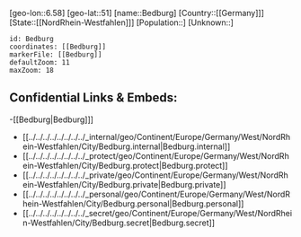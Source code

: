 ﻿---
location: [51,6.58]
mapzoom: [7,12] 
mapmarker: city 
type: City
tags:
- geo/City


SpocWebEntityId: 29064
isDeleted: false
confidential: public

---
[geo-lon::6.58]
[geo-lat::51]
[name::Bedburg]
[Country::[[Germany]]]
[State::[[NordRhein-Westfahlen]]]
[Population::]
[Unknown::]


```leaflet
id: Bedburg
coordinates: [[Bedburg]]
markerFile: [[Bedburg]]
defaultZoom: 11 
maxZoom: 18
```


## Confidential Links & Embeds: 
-[[Bedburg|Bedburg]]] 
- [[../../../../../../../../_internal/geo/Continent/Europe/Germany/West/NordRhein-Westfahlen/City/Bedburg.internal|Bedburg.internal]] 
- [[../../../../../../../../_protect/geo/Continent/Europe/Germany/West/NordRhein-Westfahlen/City/Bedburg.protect|Bedburg.protect]] 
- [[../../../../../../../../_private/geo/Continent/Europe/Germany/West/NordRhein-Westfahlen/City/Bedburg.private|Bedburg.private]] 
- [[../../../../../../../../_personal/geo/Continent/Europe/Germany/West/NordRhein-Westfahlen/City/Bedburg.personal|Bedburg.personal]] 
- [[../../../../../../../../_secret/geo/Continent/Europe/Germany/West/NordRhein-Westfahlen/City/Bedburg.secret|Bedburg.secret]] 
